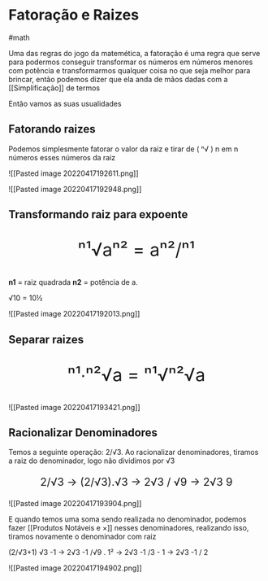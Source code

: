 # Fatoração e Raizes
#math 

Uma das regras do jogo da matemética, a fatoração é uma regra que serve para podermos conseguir transformar os números em números menores com potência e transformarmos qualquer coisa no que seja melhor para brincar, então podemos dizer que ela anda de mãos dadas com a [[Simplificação]] de termos

Então vamos as suas usualidades

## Fatorando raizes

Podemos simplesmente fatorar o valor da raiz e tirar de ( ⁿ√ )  n  em n números esses números da raiz

![[Pasted image 20220417192611.png]]

![[Pasted image 20220417192948.png]]

## Transformando raiz para expoente

<p style="font-size: 2.5em; text-align: center">ⁿ¹√aⁿ² = aⁿ²/ⁿ¹ </p>

**n1** =  raiz quadrada 
**n2** = potência de a.

√10 = 10½

![[Pasted image 20220417192013.png]]


## Separar raizes

<p style="font-size: 2.5em; text-align: center">ⁿ¹∙ⁿ²√a = ⁿ¹√ⁿ²√a </p>

 ![[Pasted image 20220417193421.png]]

## Racionalizar Denominadores

Temos a seguinte operação: 2/√3. Ao racionalizar denominadores, tiramos a raiz do denominador, logo não dividimos por √3
<p style="font-size: 1.5em; text-align: center">2/√3 -> (2/√3).√3 -> 2√3 / √9 -> 2√3 9</p>
![[Pasted image 20220417193904.png]]

E quando temos uma soma sendo realizada no denominador, podemos fazer [[Produtos Notáveis e ×]] nesses denominadores, realizando isso,  tiramos novamente o denominador com raiz

(2/√3+1) √3 -1 -> 2√3 -1 /√9 . 1²  -> 2√3 -1 /3 - 1  -> 2√3 -1 / 2 

![[Pasted image 20220417194902.png]]


